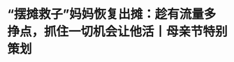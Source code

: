 <!DOCTYPE html>
<html lang="zh-CN">

<head>
    
<title>“摆摊救子”妈妈恢复出摊：趁有流量多挣点，抓住一切机会让他活丨母亲节特别策划_腾讯新闻</title>
<meta name="keywords" content="林静,淼淼,摆摊救子,母亲节,重庆,重庆璧山区,红星新闻,先天性心脏病">
<meta name="description" content="红星新闻记者丨王语琤 摄影记者丨缪睿哲 主编丨蓝婧编辑丨包程立 责编丨邓旆光2025年4月，因摆摊救子广受关注的林静，“消失”三个月后再次回到重庆璧山区大河坝公园摆摊。她的苕皮、豆干依旧3元一份，依旧架着手机边做生意边直播。不同的是，小餐车换成了更大的三轮车，在她身边玩耍的儿子淼淼嘴唇有了血色，不再走几步就...">
<meta name="author" content="腾讯网">
<meta name="copyright" content="Copyright 1998 - 2025 Tencent. All Rights Reserved">
<meta property="og:type" content="news" />

<meta property="og:title" content="“摆摊救子”妈妈恢复出摊：趁有流量多挣点，抓住一切机会让他活丨母亲节特别策划_腾讯新闻" />
<meta property="og:description" content="红星新闻记者丨王语琤 摄影记者丨缪睿哲 主编丨蓝婧编辑丨包程立 责编丨邓旆光2025年4月，因摆摊救子广受关注的林静，“消失”三个月后再次回到重庆璧山区大河坝公园摆摊。她的苕皮、豆干依旧3元一份，依旧架着手机边做生意边直播。不同的是，小餐车换成了更大的三轮车，在她身边玩耍的儿子淼淼嘴唇有了血色，不再走几步就..." />
<meta property="og:url" content="https://news.qq.com/rain/a/20250509A09GL800" />
<meta property="og:image" content="https://inews.gtimg.com/news_ls/Or48Md7eO6yr2T-wLiLKVL742N_nLVbTVBr3aTEXnGAFgAA_640330/0" />
<meta property="article:author" content="成都商报红星新闻" />
<meta property="article:published_time" content="2025-05-09 21:21:11" />
<meta property="category" content="social" />

<meta name="baidu-site-verification" content="jJeIJ5X7pP" />
    <meta charset="utf-8" />
<meta http-equiv="X-UA-Compatible" content="IE=Edge" />
<meta name="viewport" content="width=device-width, initial-scale=1, shrink-to-fit=no" />
<link rel="dns-prefetch" href="mat1.gtimg.com">
<link rel="dns-prefetch" href="i.news.qq.com">
<link rel="shortcut icon" href="https://mat1.gtimg.com/qqcdn/qqindex2021/favicon.ico">
<script nomodule="true" src="https://mat1.gtimg.com/qqcdn/qqindex2021/common-static/20240515201444/core3-37-1.min.js"></script>
<script>
  try {
    if (!window.IntersectionObserver) {
      var observerScript = document.createElement('script');
      observerScript.src = "https://mat1.gtimg.com/qqcdn/qqindex2021/common-static/20241024141058/intersection-observer-polyfill.js";
      document.head.appendChild(observerScript);
    }
  } catch (error) {}
</script>

<script>
  try {
    if (!Element.prototype.scrollTo) {
      var scrollScript = document.createElement('script');
      scrollScript.src = "https://mat1.gtimg.com/qqcdn/qqindex2021/common-static/20241025153001/scroll-behavior-polyfill.js";
      document.head.appendChild(scrollScript);
    }
  } catch (error) {}
</script>
<script>
  try {
    if ('scrollRestoration' in window.history) {
      window.history.scrollRestoration = 'manual';
    }
    window.isPcClient = Boolean(window.electron) && (
      window.navigator.userAgent.indexOf('pc-client') > 0 ||
      window.navigator.userAgent.indexOf('TencentNews') > 0
    );
  } catch {}
</script>
<script>
  try {
    if (window.isPcClient) {
      var bodyStyle = document.createElement('style');
      bodyStyle.innerText = 'body{ zoom: 0.95 }';
      document.head.appendChild(bodyStyle);
    }
  } catch {}
</script>
<script>
  window.DATA = {"url":"https://view.inews.qq.com/a/20250509A09GL800","article_id":"20250509A09GL800","article_type":"0","title":"“摆摊救子”妈妈恢复出摊：趁有流量多挣点，抓住一切机会让他活丨母亲节特别策划","desc":"红星新闻记者丨王语琤 摄影记者丨缪睿哲 主编丨蓝婧编辑丨包程立 责编丨邓旆光2025年4月，因摆摊救子广受关注的林静，“消失”三个月后再次回到重庆璧山区大河坝公园摆摊。她的苕皮、豆干依旧3元一份，依旧架着手机边做生意边直播。不同的是，小餐车换成了更大的三轮车，在她身边玩耍的儿子淼淼嘴唇有了血色，不再走几步就...","iNewsRecommendLevel":1,"abstract":"红星新闻记者丨王语琤 摄影记者丨缪睿哲 主编丨蓝婧编辑丨包程立 责编丨邓旆光2025年4月，因摆摊救子广受关注的林静，“消失”三个月后再次回到重庆璧山区大河坝公园摆摊。她的苕皮、豆干依旧3元一份，依旧架着手机边做生意边直播。不同的是，小餐车换成了更大的三轮车，在她身边玩耍的儿子淼淼嘴唇有了血色，不再走几步就...","catalog1":"social","ad_channel_sign":"news","introduction":"","media":"成都商报红星新闻","media_id":"5082585","pubtime":"2025-05-09 21:21:11","comment_id":"8410616264","political":0,"cmsId":"20250509A09GL800","cms_id":"20250509A09GL800","closeAllAd":0,"closeAllFavorite":false,"originContent":{"directory":{"ai_list":[{"desc":"“走红”的母亲","link":"AIPOS_0"},{"desc":"第三次心脏病手术","link":"AIPOS_1"},{"desc":"人生最黑暗时刻","link":"AIPOS_2"}],"enable":2,"list":null},"key_points_show":["曾因摆摊救子而广受关注的林静，2025年4月再次回到重庆璧山区大河坝公园摆摊，继续为患有先天性心脏病的儿子淼淼筹集手术费用。","淼淼在接受第三次心脏手术后，身体状况达到最佳状态，林静计划今年九月份让他回到学校。","然而，林静深知淼淼未来仍有可能需要心脏移植手术，因此决定利用流量多挣点钱，为淼淼的未来做好准备。","除此之外，林静还开始打造短视频账号，用她能做到的一切，为淼淼铺好求生之路。","林静希望淼淼能过上普通的生活，被当作一个普通的孩子，而不是一个生病的孩子。"],"text":"\u003cdiv class=\"rich_media_content\"\u003e\u003cp style=\"background-color: rgb(255, 255, 255); margin-top: 0px\"\u003e\u003cspan style=\"font-size: 14px\"\u003e\u003cspan style=\"color: rgb(127, 127, 127)\"\u003e\u003cspan style=\"background-color: rgb(255, 255, 255)\"\u003e红星新闻记者丨王语琤 摄影记者丨缪睿哲 主编丨蓝婧\u003c/span\u003e\u003c/span\u003e\u003c/span\u003e\u003c/p\u003e\u003cp style=\"background-color: rgb(255, 255, 255); margin-top: 0px\"\u003e\u003cspan style=\"font-size: 14px\"\u003e\u003cspan style=\"color: rgb(127, 127, 127)\"\u003e\u003cspan style=\"background-color: rgb(255, 255, 255)\"\u003e编辑丨包程立 责编丨邓旆光\u003c/span\u003e\u003c/span\u003e\u003c/span\u003e\u003c/p\u003e\u003cp\u003e2025年4月，因摆摊救子广受关注的林静，“消失”三个月后再次回到重庆璧山区大河坝公园摆摊。她的苕皮、豆干依旧3元一份，依旧架着手机边做生意边直播。不同的是，小餐车换成了更大的三轮车，在她身边玩耍的儿子淼淼嘴唇有了血色，不再走几步就蹲下歇一会儿。淼淼和其他孩子一起荡秋千，身体向天空发力，越荡越高。\u003c!--MID_AD_0--\u003e\u003c!--EOP_0--\u003e\u003c/p\u003e\u003c!--MID_ARTICLE_AD_0--\u003e\u003c!--PARAGRAPH_0--\u003e\u003cp\u003e林静1996年出生，来自重庆梁平农村，15岁独自进城打工。2014年，林静生下了淼淼。淼淼患有先天性心脏病，脾脏缺失，除非接受多次手术，否则淼淼可能夭折。几乎所有人都劝林静放弃。为了让淼淼活下去，林静借过网贷，在工地开过塔吊，摆摊卖小吃。\u003c/p\u003e\u003cp\u003e2025年1月15日，一条关于林静“摆摊救子”的短视频爆火。林静心想，淼淼的希望来了。此后在社会各界的帮助下，淼淼接受了第三次心脏手术，于3月10日顺利出院。\u003c/p\u003e\u003cp\u003e林静告诉记者，淼淼的身体已经达到了通过手术能实现的“最好的状态”。但这个病无法根治，作为母亲，她知道孩子一直很害怕被抛弃，他会问：“我还能活多久？”\u003c/p\u003e\u003cp\u003e为了应对将来可能出现的最坏情况，林静决定继续摆摊，同时开始打造短视频账号，用她能做到的一切，为淼淼铺好求生之路。\u003c/p\u003e\u003cp style=\"text-align: center\"\u003e\u003cstrong\u003e\u003cspan style=\"color: rgb(192, 0, 0)\"\u003e\u003cspan style=\"background-color: rgb(255, 255, 255)\"\u003e【1】\u003c/span\u003e\u003c/span\u003e\u003c/strong\u003e\u003c/p\u003e\u003cp style=\"text-align: center\"\u003e\u003cstrong\u003e\u003cspan style=\"color: rgb(0, 112, 192)\"\u003e“走红”的母亲\u003c/span\u003e\u003c/strong\u003e\u003c/p\u003e\u003cp style=\"text-align: center\"\u003e\u003cspan style=\"text-decoration: underline\"\u003e\u003cspan style=\"color: rgb(0, 112, 192)\"\u003e“网络是一把双刃剑”\u003c/span\u003e\u003c/span\u003e\u003c/p\u003e\u003cp\u003e\u003c!--AIPOS_0--\u003e4月17日早上8点50许，林静刚起床不久，已有记者登门拜访。2岁的女儿汐汐从房间里跑出来。2台相机前，\u003c!--SECURE_LINK_BEGIN_0--\u003e林静\u003c!--SECURE_LINK_END_0--\u003e在客厅沙发中央坐下，给汐汐梳头。淼淼也起床了。看到有人拍摄，主动问：“我需要入镜吗？”\u003c/p\u003e\u003cp\u003e淼淼起床后要做的第一件事是“扎手指”。林静用特制的针扎破淼淼的左手无名指采血，把带着血样的试纸放进INR检测仪。显示屏弹出数值：2.9，太高，意味着淼淼今天服用的\u003c!--SECURE_LINK_BEGIN_1--\u003e华法林钠片\u003c!--SECURE_LINK_END_1--\u003e要减量。林静第一次为淼淼采血时，由于手法生疏，淼淼痛得大哭起来。如今，两人都已习惯且熟练。\u003c/p\u003e\u003cp style=\"text-align: center\"\u003e\u003c!--IMG_0--\u003e \u003c/p\u003e\u003cp class=\"qqnews_image_desc\" style=\"color: #666; font-size: 14px; text-align: center\"\u003e▲淼淼的INR检测仪\u003c/p\u003e\u003cp\u003e客厅角落的简易货架上摆满林静带货的零食样品。墙上贴着某品牌的背景墙纸，靠窗的位置堆着十多箱样品鞋——昨天，这里被布置成专场直播间，林静播到晚上11点多。客厅另一个角落里放着淼淼的药：枸橼酸钾颗粒、托拉塞米片……林静告诉红星新闻记者，目前淼淼一个月的药费大约是2000元。\u003c/p\u003e\u003cp style=\"text-align: center\"\u003e\u003c!--IMG_1--\u003e \u003c/p\u003e\u003cp class=\"qqnews_image_desc\" style=\"color: #666; font-size: 14px; text-align: center\"\u003e▲淼淼的药\u003c/p\u003e\u003cp style=\"text-align: center\"\u003e\u003c!--IMG_2--\u003e \u003c/p\u003e\u003cp class=\"qqnews_image_desc\" style=\"color: #666; font-size: 14px; text-align: center\"\u003e▲淼淼自己冲药喝\u003c/p\u003e\u003cp\u003e2025年1月15日，带着淼淼摆摊的林静被流量“选中”了。林静在镜头里说着，她的孩子有\u003c!--SECURE_LINK_BEGIN_2--\u003e先天性心脏病\u003c!--SECURE_LINK_END_2--\u003e，孩子爸爸“不要他了”，摆摊是为了给孩子挣手术费。讲述坎坷经历时，林静脸上也带着笑容，看起来阳光坚韧。 \u003c/p\u003e\u003cp\u003e视频爆火，当月点赞量超过600万。林静记得，当时她的社交账号一天涨了几十万粉丝，不少热心网友给她捐款。电话、短信潮水般向林静涌来，媒体、热心人、品牌方、MCN机构......社会各界人士联系林静，都想和她见一面。\u003c/p\u003e\u003cp\u003e林静说，这是她第一次经历这样的局面，很懵。她察觉到，一些试图接近她的人各怀目的，并非都是善意。林静带着两个孩子“躲”回了璧山，不轻易回复陌生人的电话、短信。“那边（洪崖洞附近的摆摊点）太混乱了，我怕两个小孩子不安全。”\u003c/p\u003e\u003cp\u003e但林静的目标始终明确：抓住一切机会，让淼淼活下去。\u003c/p\u003e\u003cp style=\"text-align: center\"\u003e\u003cstrong\u003e\u003cspan style=\"color: rgb(192, 0, 0)\"\u003e\u003cspan style=\"background-color: rgb(255, 255, 255)\"\u003e【2】\u003c/span\u003e\u003c/span\u003e\u003c/strong\u003e\u003c/p\u003e\u003cp style=\"text-align: center\"\u003e\u003cstrong\u003e\u003cspan style=\"color: rgb(0, 112, 192)\"\u003e第三次心脏病手术\u003c/span\u003e\u003c/strong\u003e\u003c/p\u003e\u003cp style=\"text-align: center\"\u003e\u003cspan style=\"text-decoration: underline\"\u003e\u003cspan style=\"color: rgb(0, 112, 192)\"\u003e“淼淼的身体已达‘最佳’状态”\u003c/span\u003e\u003c/span\u003e\u003c/p\u003e\u003cp\u003e淼淼要做第三次心脏病手术，手术费还未攒够。林静决定坦然接受热心人士的捐款，筹集够了费用，她就关闭了捐款通道。\u003c/p\u003e\u003cp\u003e“关注度”带来的影响渗透进生活的方方面面。林静告诉记者，母子三人身上穿的衣服有时是品牌方和热心人士寄来的。每当来客递出玩具，淼淼和汐汐不由自主地走过去，林静都会在一旁反复叮嘱兄妹俩：“要说谢谢，没说谢谢不能收。”\u003c/p\u003e\u003cp\u003e当摄像机对准她开始运作，她谈吐得体，尽量表现开朗积极的一面，小心翼翼，害怕“说错话”。时至今日，林静仍在学习如何与流量相处：“网络是一把双刃剑，有时候可以拉起身陷泥潭中的人，有时也可以毁掉一个人。”\u003c/p\u003e\u003cp\u003e\u003c!--AIPOS_1--\u003e在社会各界的帮助下，2月17日，淼淼入住\u003c!--SECURE_LINK_BEGIN_3--\u003e中国医学科学院阜外医院\u003c!--SECURE_LINK_END_3--\u003e，准备接受第三次心脏手术。诊断证明书显示，淼淼患有先天性心脏病、大动脉异位、单心房、无顶冠状静脉窦综合征、无脾综合征......2月25日，淼淼接受了“全腔静脉肺动脉连接术外通道-心房开窗术”，手术顺利。\u003c!--MID_AD_1--\u003e\u003c!--EOP_1--\u003e\u003c/p\u003e\u003c!--MID_ARTICLE_AD_1--\u003e\u003c!--PARAGRAPH_1--\u003e\u003cp\u003e淼淼术后在重症监护室住了7天，林静和他打视频电话。第一天，林静看到淼淼很虚弱，嘴唇没有血色，没精神，眼睛睁不开。“第四天、第五天，我一看，哇，嘴唇红了，说话也有力气了，我就觉得，‘对’了。”\u003c/p\u003e\u003cp\u003e林静告诉记者，第三次手术后，淼淼的身体已达“最佳”状态。最直观的变化是，淼淼嘴唇、指甲不再发紫，脸上有了血色，不再走几步就蹲下歇一会儿。林静家在六楼，100级台阶，淼淼有次一口气爬上去，把林静吓了一跳。林静预计，今年九月份，已经休学一年的淼淼就可以回到学校了。\u003c/p\u003e\u003cp\u003e但这并不意味着淼淼已经完全脱离了危险。林静告诉记者，最坏的情况是，淼淼将来不排除要做心脏移植手术。“哪怕真的到了需要移植的那一天，只要医生没放弃，我想让他去拼一把。”林静害怕，即使有适配的心源，她却拿不出足够的钱做手术，错失了宝贵的机会。她决定，“现在有流量的时候，多挣一点钱。”\u003c/p\u003e\u003cp style=\"text-align: center\"\u003e\u003c!--IMG_3--\u003e \u003c/p\u003e\u003cp class=\"qqnews_image_desc\" style=\"color: #666; font-size: 14px; text-align: center\"\u003e▲林静和淼淼在前往摆摊的路上 红星新闻记者 缪睿哲 摄\u003c/p\u003e\u003cp style=\"text-align: center\"\u003e \u003cstrong\u003e\u003cspan style=\"color: rgb(192, 0, 0)\"\u003e\u003cspan style=\"background-color: rgb(255, 255, 255)\"\u003e【3】\u003c/span\u003e\u003c/span\u003e\u003c/strong\u003e\u003c/p\u003e\u003cp style=\"text-align: center\"\u003e\u003cstrong\u003e\u003cspan style=\"color: rgb(0, 112, 192)\"\u003e 人生最黑暗时刻\u003c/span\u003e\u003c/strong\u003e\u003c/p\u003e\u003cp style=\"text-align: center\"\u003e\u003cspan style=\"text-decoration: underline\"\u003e\u003cspan style=\"color: rgb(0, 112, 192)\"\u003e“我不能有事，没有我，就没有人爱淼淼了”\u003c/span\u003e\u003c/span\u003e\u003c/p\u003e\u003cp\u003e林静1996年出生，来自重庆梁平农村。15岁时，她独自跑到渝中区打工，在火锅店当服务员、收银员。她与一名男子相恋，对方比她大10岁，同样在火锅店工作。\u003c/p\u003e\u003cp\u003e2014年8月23日，林静和这个男子生下了淼淼。坐月子时，林静发现淼淼嘴唇、指甲发紫。不久后，淼淼被查出患有先天性心脏病，脾脏缺失。医生说，淼淼需要接受多次手术，否则可能活不到2岁。做一次手术大约需要10万元，而林静在火锅店一个月的工资是1400元。\u003c/p\u003e\u003cp\u003e有人劝林静把孩子送到福利院，林静拒绝了，她要救活这个孩子。她发现自己越来越爱他：“他出生后，一天一天地和你接触，你会觉得，原来你是真的离不开他。”\u003c/p\u003e\u003cp\u003e\u003c!--AIPOS_2--\u003e淼淼5岁时，他的父亲扬言要轻生，带着淼淼去了朝天门大桥。后来，淼淼在桥上被找到，他的父亲不见踪影。淼淼说，他看到爸爸翻过了护栏，接下来发生了什么，他没看到。林静告诉记者，那是她人生最黑暗的时刻。她始终想不明白，“为什么要当着孩子的面去做这件事情？”林静情绪崩溃，但她强撑着：“我不能有事。没有我，这个世界上就没有人爱淼淼了。”\u003c!--MID_AD_2--\u003e\u003c!--EOP_2--\u003e\u003c/p\u003e\u003c!--MID_ARTICLE_AD_2--\u003e\u003c!--PARAGRAPH_2--\u003e\u003cp\u003e2019年8月，林静发了一条庆祝5岁生日的抖音视频。她写道：“从此再没有爸爸的陪伴，希望你快乐下去！”\u003c/p\u003e\u003cp\u003e林静开始尝试从没做过的事。试过摆摊卖衣服，收入不够。为付医疗费，林静情急之下借了网贷，欠下几万元债。听说在工地开塔吊薪水不错，恐高的林静爬上塔吊。底薪7000元，林静主动加班，一个月能挣到1万元左右。有一次，她在塔吊上待了三天三夜。\u003c/p\u003e\u003cp\u003e那段时间，林静和另一个男人走到了一起，对方帮林静还清了网贷。他也是个普通人，打工为生，但林静觉得，这个人内心是善良的。\u003c/p\u003e\u003cp\u003e2023年，林静生下女儿汐汐。刚出月子，林静就带着两个孩子出门摆摊卖小吃。起初卖卤串，后来推着小餐车卖烧烤。林静大多数时候会在大河坝公园摆摊。公园里有一个儿童乐园，天气好时很热闹，淼淼可以在那和其他孩子一起玩。\u003c/p\u003e\u003cp style=\"text-align: center\"\u003e\u003c!--IMG_4--\u003e \u003c/p\u003e\u003cp class=\"qqnews_image_desc\" style=\"color: #666; font-size: 14px; text-align: center\"\u003e▲林静和淼淼在大河坝公园的摊位前  红星新闻记者 缪睿哲 摄\u003c/p\u003e\u003cp\u003e去年，林静因为孩子的事和婆家发生矛盾，她带着孩子们搬到外面租房子住。林静发现，这里摆摊的生意没有想象中那么好，虽然人流量大，但游客们来去匆匆，未必会停下来买小吃。生意最差的一天，她只在快收摊的时候卖出一张5元的苕皮。生意最好的一天，也只卖了200多元。\u003c/p\u003e\u003cp style=\"text-align: center\"\u003e \u003cstrong\u003e\u003cspan style=\"color: rgb(192, 0, 0)\"\u003e\u003cspan style=\"background-color: rgb(255, 255, 255)\"\u003e【4】\u003c/span\u003e\u003c/span\u003e\u003c/strong\u003e\u003c/p\u003e\u003cp style=\"text-align: center\"\u003e\u003cstrong\u003e\u003cspan style=\"color: rgb(0, 112, 192)\"\u003e\u003cspan style=\"background-color: rgb(255, 255, 255)\"\u003e妈妈的心愿\u003c/span\u003e\u003c/span\u003e\u003c/strong\u003e\u003c/p\u003e\u003cp style=\"text-align: center\"\u003e\u003cspan style=\"text-decoration: underline\"\u003e\u003cspan style=\"color: rgb(0, 112, 192)\"\u003e“希望他被当作一个普通的孩子” \u003c/span\u003e\u003c/span\u003e\u003c/p\u003e\u003cp\u003e今年8月份，淼淼就要满11岁了，但他瘦小单薄，身高仅有约1.2米。林静接受采访时，淼淼在一旁边玩边听。有时他在房间里，听见外面说话的声音变大，他会探出头来查看妈妈的情况。他注意到林静眼睛发红，问林静是不是哭过。他独自跑到外面玩，回来时买了泡泡糖，屋子里的客人一人发一颗。林静摆摊时，淼淼也是她的摄影师。林静把她带着孩子们摆摊的日常剪成短视频，发布在社交平台上。\u003c!--MID_AD_3--\u003e\u003c!--EOP_3--\u003e\u003c/p\u003e\u003c!--MID_ARTICLE_AD_3--\u003e\u003c!--PARAGRAPH_3--\u003e\u003cp\u003e淼淼对军事感兴趣，知道好几位历史名将。他收到过很多玩具，但他玩得最多的是他自己买的象棋。只要一有机会，淼淼就会拉着来访的“哥哥姐姐”，或是公园里的孩子下一局。规则和技巧是他自己看着说明书学会的。有时，对方不会下象棋，淼淼边玩边教，对方落子失误他也指出来，建议重新走棋。一局结束，看到自己“吃”的棋子比对手多，淼淼开心地笑。发现对手“吃”了更多的棋子，他露出赞许的神色，竖起大拇指。\u003c!--MID_AD_4--\u003e\u003c!--EOP_4--\u003e\u003c/p\u003e\u003c!--MID_ARTICLE_AD_4--\u003e\u003c!--PARAGRAPH_4--\u003e\u003cp\u003e过去10年来，同龄人都在上学时，淼淼只能休学，不断往医院跑。冬天是最难熬的，他手脚冰凉，呼吸困难，“感觉要窒息了一样，”林静回忆。\u003c/p\u003e\u003cp\u003e淼淼已经历过三次大手术。第一次手术后，淼淼出现了严重的并发症，脑梗、偏瘫、胸腔积液、呼吸困难，他被送进抢救室，康复治疗持续了将近1年。\u003c/p\u003e\u003cp\u003e第二次手术的目的是为第三次手术做准备，术后淼淼会觉得比术前更难受。淼淼在重症监护室里，7天没见到妈妈。从重症监护室出来，淼淼看见林静就哭，他告诉妈妈，他一直在想她。\u003c/p\u003e\u003cp\u003e第三次，淼淼已经对手术有了“阴影”。淼淼说，在去手术室的路上，他心里十分抗拒，想逃。进了手术室，他的心情完全崩溃。他发现自己动弹不得，“我妥协了，彻底绝望了。”林静说，这次淼淼从ICU里出来，见到她时又哭了。\u003c/p\u003e\u003cp\u003e林静说，作为母亲，她知道淼淼一直很害怕被抛弃。他会问老师“我还能活多久”。大年三十那天，林静问他愿望，淼淼说他希望自己能像其他孩子一样，希望病能完全治好。\u003c/p\u003e\u003cp\u003e林静曾在淼淼的学校门口摆摊，卖得很便宜。她告诉记者，当时她的想法是和淼淼的同学们“混个脸熟、搞好关系”。她希望淼淼能过上普通的生活，希望他被当作一个普通的孩子，而不是一个生病的孩子。\u003c/p\u003e\u003cp style=\"text-align: center\"\u003e\u003c!--IMG_5--\u003e \u003c/p\u003e\u003cp class=\"qqnews_image_desc\" style=\"color: #666; font-size: 14px; text-align: center\"\u003e▲淼淼向无人机招手 \u003c/p\u003e\u003cp\u003e4月17日，林静回到大河坝公园出摊，淼淼就在附近玩耍。他和其他孩子一起荡秋千，身体向天空发力，荡得越来越高。有人飞起了无人机，淼淼仰着头，冲天空招手，笑着。\u003c/p\u003e\u003cp style=\"text-align: left\"\u003e\u003cspan style=\"font-size: 14px\"\u003e\u003cspan style=\"color: rgb(127, 127, 127)\"\u003e\u003cspan style=\"background-color: rgb(255, 255, 255)\"\u003e-END-\u003c/span\u003e\u003c/span\u003e\u003c/span\u003e\u003cbr/\u003e\u003c/p\u003e\u003cdiv powered-by=\"qqnews_ex-editor\"\u003e\u003c/div\u003e\u003cstyle\u003e.rich_media_content{--news-tabel-th-night-color: #444444;--news-font-day-color: #333;--news-font-night-color: #d9d9d9;--news-bottom-distance: 22px}.rich_media_content p:not([data-exeditor-arbitrary-box=image-box]){letter-spacing:.5px;line-height:30px;margin-bottom:var(--news-bottom-distance);word-wrap:break-word}.rich_media_content{color:var(--news-font-day-color);font-size:18px}@media(prefers-color-scheme:dark){body:not([data-weui-theme=light]):not([dark-mode-disable=true]) .rich_media_content p:not([data-exeditor-arbitrary-box=image-box]){letter-spacing:.5px;line-height:30px;margin-bottom:var(--news-bottom-distance);word-wrap:break-word}body:not([data-weui-theme=light]):not([dark-mode-disable=true]) .rich_media_content{color:var(--news-font-night-color)}}.data_color_scheme_dark .rich_media_content p:not([data-exeditor-arbitrary-box=image-box]){letter-spacing:.5px;line-height:30px;margin-bottom:var(--news-bottom-distance);word-wrap:break-word}.data_color_scheme_dark .rich_media_content{color:var(--news-font-night-color)}.data_color_scheme_dark .rich_media_content{font-size:18px}.rich_media_content p[data-exeditor-arbitrary-box=image-box]{margin-bottom:11px}.rich_media_content\u003ediv:not(.qnt-video),.rich_media_content\u003esection{margin-bottom:var(--news-bottom-distance)}.rich_media_content hr{margin-bottom:var(--news-bottom-distance)}.rich_media_content .link_list{margin:0;margin-top:20px;min-height:0!important}.rich_media_content blockquote{background:#f9f9f9;border-left:6px solid #ccc;margin:1.5em 10px;padding:.5em 10px}.rich_media_content blockquote p{margin-bottom:0!important}.data_color_scheme_dark .rich_media_content blockquote{background:#323232}@media(prefers-color-scheme:dark){body:not([data-weui-theme=light]):not([dark-mode-disable=true]) .rich_media_content blockquote{background:#323232}}.rich_media_content ol[data-ex-list]{--ol-start: 1;--ol-list-style-type: decimal;list-style-type:none;counter-reset:olCounter calc(var(--ol-start,1) - 1);position:relative}.rich_media_content ol[data-ex-list]\u003eli\u003e:first-child::before{content:counter(olCounter,var(--ol-list-style-type)) '. ';counter-increment:olCounter;font-variant-numeric:tabular-nums;display:inline-block}.rich_media_content ul[data-ex-list]{--ul-list-style-type: circle;list-style-type:none;position:relative}.rich_media_content ul[data-ex-list].nonUnicode-list-style-type\u003eli\u003e:first-child::before{content:var(--ul-list-style-type) ' ';font-variant-numeric:tabular-nums;display:inline-block;transform:scale(0.5)}.rich_media_content ul[data-ex-list].unicode-list-style-type\u003eli\u003e:first-child::before{content:var(--ul-list-style-type) ' ';font-variant-numeric:tabular-nums;display:inline-block;transform:scale(0.8)}.rich_media_content ol:not([data-ex-list]){padding-left:revert}.rich_media_content ul:not([data-ex-list]){padding-left:revert}.rich_media_content table{display:table;border-collapse:collapse;margin-bottom:var(--news-bottom-distance)}.rich_media_content table th,.rich_media_content table td{word-wrap:break-word;border:1px solid #ddd;white-space:nowrap;padding:2px 5px}.rich_media_content table th{font-weight:700;background-color:#f0f0f0;text-align:left}.rich_media_content table p{margin-bottom:0!important}.data_color_scheme_dark .rich_media_content table th{background:var(--news-tabel-th-night-color)}@media(prefers-color-scheme:dark){body:not([data-weui-theme=light]):not([dark-mode-disable=true]) .rich_media_content table th{background:var(--news-tabel-th-night-color)}}.rich_media_content .qqnews_image_desc,.rich_media_content p[type=om-image-desc]{line-height:20px!important;text-align:center!important;font-size:14px!important;color:#666!important}.rich_media_content div[data-exeditor-arbitrary-box=wrap]:not([data-exeditor-arbitrary-box-special-style]){max-width:100%}.rich_media_content .qqnews-content{--wmfont: 0;--wmcolor: transparent;font-size:var(--wmfont);color:var(--wmcolor);line-height:var(--wmfont)!important;margin-bottom:var(--wmfont)!important}.rich_media_content .qqnews_sign_emphasis{background:#f7f7f7}.rich_media_content .qqnews_sign_emphasis ol{word-wrap:break-word;border:none;color:#5c5c5c;line-height:28px;list-style:none;margin:14px 0 6px;padding:16px 15px 4px}.rich_media_content .qqnews_sign_emphasis p{margin-bottom:12px!important}.rich_media_content .qqnews_sign_emphasis ol\u003eli\u003ep{padding-left:30px}.rich_media_content .qqnews_sign_emphasis ol\u003eli{list-style:none}.rich_media_content .qqnews_sign_emphasis ol\u003eli\u003ep:first-child::before{margin-left:-30px;content:counter(olCounter,decimal) ''!important;counter-increment:olCounter!important;font-variant-numeric:tabular-nums!important;background:#37f;border-radius:2px;color:#fff;font-size:15px;font-style:normal;text-align:center;line-height:18px;width:18px;height:18px;margin-right:12px;position:relative;top:-1px}.data_color_scheme_dark .rich_media_content .qqnews_sign_emphasis{background:#262626}.data_color_scheme_dark .rich_media_content .qqnews_sign_emphasis ol\u003eli\u003ep{color:#a9a9a9}@media(prefers-color-scheme:dark){body:not([data-weui-theme=light]):not([dark-mode-disable=true]) .rich_media_content .qqnews_sign_emphasis{background:#262626}body:not([data-weui-theme=light]):not([dark-mode-disable=true]) .rich_media_content .qqnews_sign_emphasis ol\u003eli\u003ep{color:#a9a9a9}}.rich_media_content h1,.rich_media_content h2,.rich_media_content h3,.rich_media_content h4,.rich_media_content h5,.rich_media_content h6{margin-bottom:var(--news-bottom-distance);font-weight:700}.rich_media_content h1{font-size:20px}.rich_media_content h2,.rich_media_content h3{font-size:19px}.rich_media_content h4,.rich_media_content h5,.rich_media_content h6{font-size:18px}.rich_media_content li:empty{display:none}.rich_media_content ul,.rich_media_content ol{margin-bottom:var(--news-bottom-distance)}.rich_media_content div\u003ep:only-child{margin-bottom:0!important}.rich_media_content .cms-cke-widget-title-wrap p{margin-bottom:0!important}\u003c/style\u003e\u003c/div\u003e","version":"v2"},"originAttribute":{"IMG_0":{"bigOrigUrl":"https://inews.gtimg.com/om_bt/OW6sPTgBoyMnrPVnW1iZz5jVw9pfW4bc_Jow9LUBAvCd0AA/0","compressUrl":"https://inews.gtimg.com/om_bt/OW6sPTgBoyMnrPVnW1iZz5jVw9pfW4bc_Jow9LUBAvCd0AA/641","desc":"","fullPic":"1","height":855,"imgurl0":"https://inews.gtimg.com/om_bt/OW6sPTgBoyMnrPVnW1iZz5jVw9pfW4bc_Jow9LUBAvCd0AA/0","imgurl1000":"https://inews.gtimg.com/om_bt/OW6sPTgBoyMnrPVnW1iZz5jVw9pfW4bc_Jow9LUBAvCd0AA/1000","islong":0,"origUrl":"https://inews.gtimg.com/om_bt/OW6sPTgBoyMnrPVnW1iZz5jVw9pfW4bc_Jow9LUBAvCd0AA/641","size":128,"style":"display: inline-block; max-width: 100%; width: 960px","thumb":"https://inews.gtimg.com/om_bt/OW6sPTgBoyMnrPVnW1iZz5jVw9pfW4bc_Jow9LUBAvCd0AA_181x181s/0","url":"https://inews.gtimg.com/om_bt/OW6sPTgBoyMnrPVnW1iZz5jVw9pfW4bc_Jow9LUBAvCd0AA/641","width":641},"IMG_1":{"bigOrigUrl":"https://inews.gtimg.com/om_bt/OPBNk2MOIdXXhpJmg9H8vQG6S7en_TdOIHeiersf-BjL0AA/0","compressUrl":"https://inews.gtimg.com/om_bt/OPBNk2MOIdXXhpJmg9H8vQG6S7en_TdOIHeiersf-BjL0AA/641","desc":"","fullPic":"1","height":481,"imgurl0":"https://inews.gtimg.com/om_bt/OPBNk2MOIdXXhpJmg9H8vQG6S7en_TdOIHeiersf-BjL0AA/0","imgurl1000":"https://inews.gtimg.com/om_bt/OPBNk2MOIdXXhpJmg9H8vQG6S7en_TdOIHeiersf-BjL0AA/1000","islong":0,"origUrl":"https://inews.gtimg.com/om_bt/OPBNk2MOIdXXhpJmg9H8vQG6S7en_TdOIHeiersf-BjL0AA/641","size":178,"style":"display: inline-block; max-width: 100%; width: 960px","thumb":"https://inews.gtimg.com/om_bt/OPBNk2MOIdXXhpJmg9H8vQG6S7en_TdOIHeiersf-BjL0AA_181x181s/0","url":"https://inews.gtimg.com/om_bt/OPBNk2MOIdXXhpJmg9H8vQG6S7en_TdOIHeiersf-BjL0AA/641","width":641},"IMG_2":{"bigOrigUrl":"https://inews.gtimg.com/om_bt/ObGdbhtVuo09VZKgyFjt64W9M1VMMvGljc5V_KMX1QbnAAA/0","compressUrl":"https://inews.gtimg.com/om_bt/ObGdbhtVuo09VZKgyFjt64W9M1VMMvGljc5V_KMX1QbnAAA/641","desc":"","fullPic":"1","height":481,"imgurl0":"https://inews.gtimg.com/om_bt/ObGdbhtVuo09VZKgyFjt64W9M1VMMvGljc5V_KMX1QbnAAA/0","imgurl1000":"https://inews.gtimg.com/om_bt/ObGdbhtVuo09VZKgyFjt64W9M1VMMvGljc5V_KMX1QbnAAA/1000","islong":0,"origUrl":"https://inews.gtimg.com/om_bt/ObGdbhtVuo09VZKgyFjt64W9M1VMMvGljc5V_KMX1QbnAAA/641","size":146,"style":"display: inline-block; max-width: 100%; width: 960px","thumb":"https://inews.gtimg.com/om_bt/ObGdbhtVuo09VZKgyFjt64W9M1VMMvGljc5V_KMX1QbnAAA_181x181s/0","url":"https://inews.gtimg.com/om_bt/ObGdbhtVuo09VZKgyFjt64W9M1VMMvGljc5V_KMX1QbnAAA/641","width":641},"IMG_3":{"bigOrigUrl":"https://inews.gtimg.com/om_bt/O7i6SvfEnGufkFYIWz9B3RRBQpE_syu7Zp1wu16JNG_dkAA/0","compressUrl":"https://inews.gtimg.com/om_bt/O7i6SvfEnGufkFYIWz9B3RRBQpE_syu7Zp1wu16JNG_dkAA/641","desc":"","fullPic":"1","height":481,"imgurl0":"https://inews.gtimg.com/om_bt/O7i6SvfEnGufkFYIWz9B3RRBQpE_syu7Zp1wu16JNG_dkAA/0","imgurl1000":"https://inews.gtimg.com/om_bt/O7i6SvfEnGufkFYIWz9B3RRBQpE_syu7Zp1wu16JNG_dkAA/1000","islong":0,"origUrl":"https://inews.gtimg.com/om_bt/O7i6SvfEnGufkFYIWz9B3RRBQpE_syu7Zp1wu16JNG_dkAA/641","size":171,"style":"display: inline-block; max-width: 100%; width: 960px","thumb":"https://inews.gtimg.com/om_bt/O7i6SvfEnGufkFYIWz9B3RRBQpE_syu7Zp1wu16JNG_dkAA_181x181s/0","url":"https://inews.gtimg.com/om_bt/O7i6SvfEnGufkFYIWz9B3RRBQpE_syu7Zp1wu16JNG_dkAA/641","width":641},"IMG_4":{"bigOrigUrl":"https://inews.gtimg.com/om_bt/OzDcQABI9YfdPWv7d2zN1wBpNbi5hn-ic2po3ZRmlMIRgAA/0","compressUrl":"https://inews.gtimg.com/om_bt/OzDcQABI9YfdPWv7d2zN1wBpNbi5hn-ic2po3ZRmlMIRgAA/641","desc":"","fullPic":"1","height":428,"imgurl0":"https://inews.gtimg.com/om_bt/OzDcQABI9YfdPWv7d2zN1wBpNbi5hn-ic2po3ZRmlMIRgAA/0","imgurl1000":"https://inews.gtimg.com/om_bt/OzDcQABI9YfdPWv7d2zN1wBpNbi5hn-ic2po3ZRmlMIRgAA/1000","islong":0,"origUrl":"https://inews.gtimg.com/om_bt/OzDcQABI9YfdPWv7d2zN1wBpNbi5hn-ic2po3ZRmlMIRgAA/641","size":391,"style":"display: inline-block; max-width: 100%; width: 960px","thumb":"https://inews.gtimg.com/om_bt/OzDcQABI9YfdPWv7d2zN1wBpNbi5hn-ic2po3ZRmlMIRgAA_181x181s/0","url":"https://inews.gtimg.com/om_bt/OzDcQABI9YfdPWv7d2zN1wBpNbi5hn-ic2po3ZRmlMIRgAA/641","width":641},"IMG_5":{"bigOrigUrl":"https://inews.gtimg.com/om_bt/OHdHJ0OeIb9_2FQgMn7ifaI8VvWxzLbVS3wG9Nu0gGBgAAA/0","compressUrl":"https://inews.gtimg.com/om_bt/OHdHJ0OeIb9_2FQgMn7ifaI8VvWxzLbVS3wG9Nu0gGBgAAA/641","desc":"","fullPic":"1","height":481,"imgurl0":"https://inews.gtimg.com/om_bt/OHdHJ0OeIb9_2FQgMn7ifaI8VvWxzLbVS3wG9Nu0gGBgAAA/0","imgurl1000":"https://inews.gtimg.com/om_bt/OHdHJ0OeIb9_2FQgMn7ifaI8VvWxzLbVS3wG9Nu0gGBgAAA/1000","islong":0,"origUrl":"https://inews.gtimg.com/om_bt/OHdHJ0OeIb9_2FQgMn7ifaI8VvWxzLbVS3wG9Nu0gGBgAAA/641","size":326,"style":"display: inline-block; max-width: 100%; width: 960px","thumb":"https://inews.gtimg.com/om_bt/OHdHJ0OeIb9_2FQgMn7ifaI8VvWxzLbVS3wG9Nu0gGBgAAA_181x181s/0","url":"https://inews.gtimg.com/om_bt/OHdHJ0OeIb9_2FQgMn7ifaI8VvWxzLbVS3wG9Nu0gGBgAAA/641","width":641}},"selfDeclare":{},"userAddress":"四川","card":{"chlid":"5082585","chlname":"成都商报红星新闻","desc":"成都传媒集团旗下的新媒体平台。在这里，你能体会深度、看到态度、感受温度。","icon":"http://inews.gtimg.com/newsapp_ls/0/15492913695_200200/0","msgEntry":1,"uin":"ec4e2b1e5379676f6cbe2aad47ff8c73d5","update_frequency":"0","vip_desc":"成都商报红星新闻官方账号","vip_icon_night":"http://inews.gtimg.com/newsapp_ls/0/14876049528/0","vip_place":"left","vip_type":"30013","vip_icon":"http://inews.gtimg.com/newsapp_ls/0/14876049251/0","vip_type_new":"30013","suid":"8QMW235U5YQeuzo=","liveInfo":{"roomID":"1381546010","roomStatus":"2"},"cpLevel":1},"interationCount":{"like":0,"collect":0,"share":0},"payment_info":{},"article_is_pay":false,"payment_column_info_v1":{"is_column_pay":false,"read_count_all":0},"tag_info_item":null,"contentWordsNum":3478,"extraProperty":{"FeedbackDetailDisableInsert":1,"zanSkinType":""},"relateWelfare":{},"aiSwitch":true,"isOversize":false,"videoArr":[]};
</script>
<script>
  window.channelInfo = {"channelConfig":{"channelNav":[{"_auto_id":"1","active_alien_img":"","alien_img":"","channel_id":"news_news_home","is_local":"0","link":"https://www.qq.com","name_cn":"首页","name_en":"home"},{"_auto_id":"2","active_alien_img":"","alien_img":"","channel_id":"news_news_top","is_local":"0","link":"","name_cn":"要闻","name_en":"news"},{"_auto_id":"4","active_alien_img":"","alien_img":"","channel_id":"news_news_bj","is_local":"1","link":"","name_cn":"北京","name_en":"bj"},{"_auto_id":"5","active_alien_img":"","alien_img":"","channel_id":"news_news_finance","is_local":"0","link":"","name_cn":"财经","name_en":"finance"},{"_auto_id":"6","active_alien_img":"","alien_img":"","channel_id":"news_news_tech","is_local":"0","link":"","name_cn":"科技","name_en":"tech"},{"_auto_id":"7","active_alien_img":"","alien_img":"","channel_id":"tv","is_local":"0","link":"https://v.qq.com/channel/tv/?ptag=qqnews","name_cn":"电视剧","name_en":"tv"},{"_auto_id":"8","active_alien_img":"","alien_img":"","channel_id":"news_news_qa","is_local":"0","link":"","name_cn":"热问","name_en":"qa"},{"_auto_id":"9","active_alien_img":"","alien_img":"","channel_id":"news_news_ent","is_local":"0","link":"","name_cn":"娱乐","name_en":"ent"},{"_auto_id":"10","active_alien_img":"","alien_img":"","channel_id":"variety","is_local":"0","link":"https://v.qq.com/channel/variety/?ptag=qqnews","name_cn":"综艺","name_en":"variety"},{"_auto_id":"11","active_alien_img":"","alien_img":"","channel_id":"news_news_sports","is_local":"0","link":"","name_cn":"体育","name_en":"sports"},{"_auto_id":"13","active_alien_img":"","alien_img":"","channel_id":"news_news_nba","is_local":"0","link":"","name_cn":"NBA","name_en":"nba"},{"_auto_id":"14","active_alien_img":"","alien_img":"","channel_id":"news_news_world","is_local":"0","link":"","name_cn":"国际","name_en":"world"},{"_auto_id":"15","active_alien_img":"","alien_img":"","channel_id":"news_news_mil","is_local":"0","link":"","name_cn":"军事","name_en":"milite"},{"_auto_id":"16","active_alien_img":"","alien_img":"","channel_id":"news_news_auto","is_local":"0","link":"","name_cn":"汽车","name_en":"auto"},{"_auto_id":"17","active_alien_img":"","alien_img":"","channel_id":"news_news_house","is_local":"0","link":"","name_cn":"房产","name_en":"house"},{"_auto_id":"18","active_alien_img":"","alien_img":"","channel_id":"news_news_edu","is_local":"0","link":"","name_cn":"教育","name_en":"edu"},{"_auto_id":"19","active_alien_img":"","alien_img":"","channel_id":"news_news_antip","is_local":"0","link":"","name_cn":"健康","name_en":"health"},{"_auto_id":"20","active_alien_img":"","alien_img":"","channel_id":"news_news_video","is_local":"0","link":"","name_cn":"视频","name_en":"video"},{"_auto_id":"21","active_alien_img":"","alien_img":"","channel_id":"news_news_game","is_local":"0","link":"","name_cn":"游戏","name_en":"games"},{"_auto_id":"22","active_alien_img":"","alien_img":"","channel_id":"news_news_nchupin","is_local":"0","link":"","name_cn":"眼界","name_en":"chupin"},{"_auto_id":"24","active_alien_img":"","alien_img":"","channel_id":"news_news_football","is_local":"0","link":"","name_cn":"足球","name_en":"football"},{"_auto_id":"25","active_alien_img":"","alien_img":"","channel_id":"news_news_kepu","is_local":"0","link":"","name_cn":"科学","name_en":"kepu"},{"_auto_id":"26","active_alien_img":"","alien_img":"","channel_id":"news_news_digi","is_local":"0","link":"","name_cn":"数码","name_en":"digi"},{"_auto_id":"28","active_alien_img":"","alien_img":"","channel_id":"ymzx","is_local":"0","link":"https://gamer.qq.com/v2/cloudgame/game/96897?ichannel=txxwpc0Ftxxwpc1","name_cn":"元梦之星","name_en":"news_news_ymzx"},{"_auto_id":"31","active_alien_img":"","alien_img":"","channel_id":"movie","is_local":"0","link":"https://v.qq.com/channel/movie/?ptag=qqnews","name_cn":"电影","name_en":"movie"},{"_auto_id":"32","active_alien_img":"","alien_img":"","channel_id":"news_news_esport","is_local":"0","link":"","name_cn":"电竞","name_en":"esport"},{"_auto_id":"34","active_alien_img":"","alien_img":"","channel_id":"news_news_history","is_local":"0","link":"","name_cn":"历史","name_en":"history"},{"_auto_id":"35","active_alien_img":"","alien_img":"","channel_id":"news_news_baby","is_local":"0","link":"","name_cn":"育儿","name_en":"baby"},{"_auto_id":"36","active_alien_img":"","alien_img":"","channel_id":"hbjy","is_local":"0","link":"https://gp.qq.com/act/a20250421mnqlx/news.shtml","name_cn":"和平精英","name_en":"news_news_hbjy"},{"_auto_id":"37","active_alien_img":"","alien_img":"","channel_id":"cloud_gamer","is_local":"0","link":"https://gamer.qq.com/?ichannel=txxwpc0Ftxxwpc1","name_cn":"云游戏","name_en":"cloud_gamer"},{"_auto_id":"38","active_alien_img":"","alien_img":"","channel_id":"news_news_lic","is_local":"0","link":"","name_cn":"理财","name_en":"finance_licai"},{"_auto_id":"39","active_alien_img":"","alien_img":"","channel_id":"news_news_istock","is_local":"0","link":"","name_cn":"股票","name_en":"finance_stock"},{"_auto_id":"40","active_alien_img":"","alien_img":"","channel_id":"ren_min_shi_pin","is_local":"0","link":"https://news.qq.com/omn/author/8QMd3Hld74cbujbY?tab=om_video","name_cn":"人民视频","name_en":"ren_min_shi_pin"},{"_auto_id":"41","active_alien_img":"","alien_img":"","channel_id":"news_news_weather","is_local":"0","link":"https://tianqi.qq.com/index.htm","name_cn":"天气","name_en":"weather"}]}};
</script>
<script>
  window.articleConfig = {"rightConfig":[{"_auto_id":"1","category_key":"default","modules":"{\"moduleList\":[{\"title\":\"作者其他文章\",\"id\":\"user_article\"},{\"title\":\"精选视频\",\"id\":\"video_album\",\"videoType\":\"tag\",\"videoId\":\"aUepxrtchGM=\",\"isSticky\":0},{\"title\":\"下载条\",\"id\":\"download_banner\",\"isSticky\":1},{\"title\":\"热点榜\",\"id\":\"hot_rank_list\",\"isSticky\":1},{\"title\":\"广告推广\",\"id\":\"ssp_ad_module\",\"category\":\"ad_ssp\",\"loid\":\"109\",\"isSticky\":1},{\"title\":\"广告推广位\",\"id\":\"c2s_ad_module\",\"category\":\"right_c2s\",\"path\":\"QQcom_all_Rectangle-1|QQcom_all_Rectangle-2|QQcom_all_Rectangle-3\",\"isSticky\":1}]}"},{"_auto_id":"2","category_key":"ent","modules":"{\"moduleList\":[{\"title\":\"作者其他文章\",\"id\":\"user_article\"},{\"title\":\"精选视频\",\"id\":\"video_album\",\"videoType\":\"tag\",\"videoId\":\"aUepxrtchGM=\"},{\"title\":\"下载条\",\"id\":\"download_banner\",\"isSticky\":1},{\"title\":\"热点榜\",\"id\":\"hot_rank_list\",\"isSticky\":1},{\"title\":\"广告推广\",\"id\":\"ssp_ad_module\",\"category\":\"ad_ssp\",\"loid\":\"109\",\"isSticky\":1},{\"title\":\"广告推广\",\"id\":\"ssp_ad_module\",\"category\":\"ad_ssp\",\"loid\":\"117\",\"isSticky\":1}]}"},{"_auto_id":"3","category_key":"game","modules":"{\"moduleList\":[{\"title\":\"作者其他文章\",\"id\":\"user_article\"},{\"title\":\"精选视频\",\"id\":\"video_album\",\"videoType\":\"tag\",\"videoId\":\"aUepxrtchGM=\"},{\"title\":\"热门游戏\",\"id\":\"recommend_game\",\"isSticky\":0},{\"title\":\"下载条\",\"id\":\"download_banner\",\"isSticky\":1},{\"title\":\"热点榜\",\"id\":\"hot_rank_list\",\"isSticky\":1},{\"title\":\"广告推广\",\"id\":\"ssp_ad_module\",\"category\":\"ad_ssp\",\"loid\":\"109\",\"isSticky\":1},{\"title\":\"广告推广位\",\"id\":\"c2s_ad_module\",\"category\":\"right_c2s\",\"path\":\"QQcom_all_Rectangle-1|QQcom_all_Rectangle-2|QQcom_all_Rectangle-3\",\"isSticky\":1}]}"},{"_auto_id":"4","category_key":"tech","modules":"{\"moduleList\":[{\"title\":\"作者其他文章\",\"id\":\"user_article\"},{\"title\":\"精选视频\",\"id\":\"video_album\",\"videoType\":\"tag\",\"videoId\":\"aUepxrtchGM=\"},{\"title\":\"下载条\",\"id\":\"download_banner\",\"isSticky\":1},{\"title\":\"热点榜\",\"id\":\"hot_rank_list\",\"isSticky\":1},{\"title\":\"广告推广\",\"id\":\"ssp_ad_module\",\"category\":\"ad_ssp\",\"loid\":\"109\",\"isSticky\":1},{\"title\":\"广告推广位\",\"id\":\"c2s_ad_module\",\"category\":\"right_c2s\",\"path\":\"QQcom_all_Rectangle-1|QQcom_all_Rectangle-2|QQcom_all_Rectangle-3\",\"isSticky\":1}]}"},{"_auto_id":"5","category_key":"finance","modules":"{\"moduleList\":[{\"title\":\"作者其他文章\",\"id\":\"user_article\"},{\"title\":\"精选视频\",\"id\":\"video_album\",\"videoType\":\"tag\",\"videoId\":\"aUepxrtchGM=\"},{\"title\":\"下载条\",\"id\":\"download_banner\",\"isSticky\":1},{\"title\":\"热点榜\",\"id\":\"hot_rank_list\",\"isSticky\":1},{\"title\":\"广告推广\",\"id\":\"ssp_ad_module\",\"category\":\"ad_ssp\",\"loid\":\"109\",\"isSticky\":1},{\"title\":\"广告推广位\",\"id\":\"c2s_ad_module\",\"category\":\"right_c2s\",\"path\":\"QQcom_all_Rectangle-1|QQcom_all_Rectangle-2|QQcom_all_Rectangle-3\",\"isSticky\":1}]}"},{"_auto_id":"6","category_key":"news","modules":"{\"moduleList\":[{\"title\":\"作者其他文章\",\"id\":\"user_article\"},{\"title\":\"精选视频\",\"id\":\"video_album\",\"videoType\":\"tag\",\"videoId\":\"aUepxrtchGM=\"},{\"title\":\"下载条\",\"id\":\"download_banner\",\"isSticky\":1},{\"title\":\"热点榜\",\"id\":\"hot_rank_list\",\"isSticky\":1},{\"title\":\"广告推广\",\"id\":\"ssp_ad_module\",\"category\":\"ad_ssp\",\"loid\":\"109\",\"isSticky\":1},{\"title\":\"广告推广位\",\"id\":\"c2s_ad_module\",\"category\":\"right_c2s\",\"path\":\"QQcom_all_Rectangle-1|QQcom_all_Rectangle-2|QQcom_all_Rectangle-3\",\"isSticky\":1}]}"},{"_auto_id":"7","category_key":"fashion","modules":"{\"moduleList\":[{\"title\":\"作者其他文章\",\"id\":\"user_article\"},{\"title\":\"精选视频\",\"id\":\"video_album\",\"videoType\":\"tag\",\"videoId\":\"aUepxrtchGM=\"},{\"title\":\"下载条\",\"id\":\"download_banner\",\"isSticky\":1},{\"title\":\"热点榜\",\"id\":\"hot_rank_list\",\"isSticky\":1},{\"title\":\"广告推广\",\"id\":\"ssp_ad_module\",\"category\":\"ad_ssp\",\"loid\":\"109\",\"isSticky\":1},{\"title\":\"广告推广位\",\"id\":\"c2s_ad_module\",\"category\":\"right_c2s\",\"path\":\"QQcom_all_Rectangle-1|QQcom_all_Rectangle-2|QQcom_all_Rectangle-3\",\"isSticky\":1}]}"},{"_auto_id":"8","category_key":"sports","modules":"{\"moduleList\":[{\"title\":\"作者其他文章\",\"id\":\"user_article\"},{\"title\":\"精选视频\",\"id\":\"video_album\",\"videoType\":\"tag\",\"videoId\":\"aUepxrtchGM=\"},{\"title\":\"下载条\",\"id\":\"download_banner\",\"isSticky\":1},{\"title\":\"热点榜\",\"id\":\"hot_rank_list\",\"isSticky\":1},{\"title\":\"广告推广\",\"id\":\"ssp_ad_module\",\"category\":\"ad_ssp\",\"loid\":\"109\",\"isSticky\":1},{\"title\":\"广告推广位\",\"id\":\"c2s_ad_module\",\"category\":\"right_c2s\",\"path\":\"QQcom_all_Rectangle-1|QQcom_all_Rectangle-2|QQcom_all_Rectangle-3\",\"isSticky\":1}]}"},{"_auto_id":"9","category_key":"health","modules":"{\"moduleList\":[{\"title\":\"作者其他文章\",\"id\":\"user_article\"},{\"title\":\"精选视频\",\"id\":\"video_album\",\"videoType\":\"tag\",\"videoId\":\"aUepxrtchGM=\"},{\"title\":\"下载条\",\"id\":\"download_banner\",\"isSticky\":1},{\"title\":\"热点榜\",\"id\":\"hot_rank_list\",\"isSticky\":1},{\"title\":\"广告推广\",\"id\":\"ssp_ad_module\",\"category\":\"ad_ssp\",\"loid\":\"109\",\"isSticky\":1},{\"title\":\"广告推广位\",\"id\":\"c2s_ad_module\",\"category\":\"right_c2s\",\"path\":\"QQcom_all_Rectangle-1|QQcom_all_Rectangle-2|QQcom_all_Rectangle-3\",\"isSticky\":1}]}"},{"_auto_id":"10","category_key":"nba","modules":"{\"moduleList\":[{\"title\":\"作者其他文章\",\"id\":\"user_article\"},{\"title\":\"精选视频\",\"id\":\"video_album\",\"videoType\":\"tag\",\"videoId\":\"aUepxrtchGM=\"},{\"title\":\"下载条\",\"id\":\"download_banner\",\"isSticky\":1},{\"title\":\"热点榜\",\"id\":\"hot_rank_list\",\"isSticky\":1},{\"title\":\"广告推广\",\"id\":\"ssp_ad_module\",\"category\":\"ad_ssp\",\"loid\":\"109\",\"isSticky\":1},{\"title\":\"广告推广位\",\"id\":\"c2s_ad_module\",\"category\":\"right_c2s\",\"path\":\"QQcom_all_Rectangle-1|QQcom_all_Rectangle-2|QQcom_all_Rectangle-3\",\"isSticky\":1}]}"},{"_auto_id":"11","category_key":"edu","modules":"{\"moduleList\":[{\"title\":\"作者其他文章\",\"id\":\"user_article\"},{\"title\":\"精选视频\",\"id\":\"video_album\",\"videoType\":\"tag\",\"videoId\":\"aUWpxLNdg2c=\"},{\"title\":\"下载条\",\"id\":\"download_banner\",\"isSticky\":1},{\"title\":\"热点榜\",\"id\":\"hot_rank_list\",\"isSticky\":1},{\"title\":\"广告推广\",\"id\":\"ssp_ad_module\",\"category\":\"ad_ssp\",\"loid\":\"109\",\"isSticky\":1},{\"title\":\"广告推广位\",\"id\":\"c2s_ad_module\",\"category\":\"right_c2s\",\"path\":\"QQcom_all_Rectangle-1|QQcom_all_Rectangle-2|QQcom_all_Rectangle-3\",\"isSticky\":1}]}"},{"_auto_id":"12","category_key":"ad","modules":"{\"moduleList\":[{\"title\":\"广告推广\",\"id\":\"ssp_ad_module\",\"category\":\"ad_ssp\",\"loid\":\"109\",\"isSticky\":1},{\"title\":\"广告推广位\",\"id\":\"c2s_ad_module\",\"category\":\"right_c2s\",\"path\":\"QQcom_all_Rectangle-1|QQcom_all_Rectangle-2|QQcom_all_Rectangle-3\",\"isSticky\":1}]}"}],"tonglanAdConfig":[{"_auto_id":"1","modules":"{\"moduleList\":[{\"title\":\"广告推广位\",\"id\":\"top\",\"category\":\"top_c2s\",\"path\":\"QQcom_all_Width1-1\"},{\"title\":\"广告推广位\",\"id\":\"bottom\",\"category\":\"bottom_c2s\",\"path\":\"QQcom_all_Width1-2\"}]}"}],"bottomConfig":[],"videoAdConfig":[{"_auto_id":"1","normal_time":"10","switch":"1","video_count":"0","video_time":"0"}],"rightGameConfig":[{"_auto_id":"2","desc":"连续登录送游戏钻石，群雄共聚称霸沙城","icon":"https://inews.gtimg.com/newsapp_bt/0/0627161037914_3816/0","link":"https://s.iwan.qq.com/opengame/tenvideo/index.html?hidestatusbar=1&hidetitlebar=1&immersive=1&syswebview=1&landscape=1&gameid=49085&url=https%3A%2F%2Fgz-file.91ninthpalace.com%2Fwzzx%2Findex_tencent_iwan.html%20&ref_ele=90015","name":"王者之心2"},{"_auto_id":"3","desc":"上线送VIP！万人同屏横扫沙城","icon":"https://inews.gtimg.com/newsapp_bt/0/0627155752146_4584/0","link":"https://s.iwan.qq.com/opengame/tenvideo/index.html?hidestatusbar=1&hidetitlebar=1&immersive=1&landscape=1&syswebview=1&gameid=47203&url=https%3A%2F%2Fcqss2login.bigrnet.com%2Fiwan%2Fh5%2Fplay%2Floading&ref_ele=90015","name":"传奇盛世"},{"_auto_id":"4","desc":"超高爆率，经典玩法","icon":"https://inews.gtimg.com/newsapp_bt/0/0627160641137_9103/0","link":"https://s.iwan.qq.com/opengame/tenvideo/index.html?hidestatusbar=1&hidetitlebar=1&immersive=1&syswebview=1&gameid=43803&url=https%3A%2F%2Fsdk.mxzgame.com%2FGames%2Fportal%2F108337%2FTXVApp&ref_ele=90015","name":"新不良人"},{"_auto_id":"6","desc":"超多福利登录即领，海量游戏任你畅玩","icon":"https://inews.gtimg.com/newsapp_bt/0/111315495935_3595/0","link":"https://dldir3.qq.com/minigamefile/webdownloads/QQGameMini_silent_1002020001_cid0.exe","name":"QQ游戏大厅"},{"_auto_id":"7","desc":"纯正经典玩法，欢乐挑战赛火热来袭","icon":"https://inews.gtimg.com/newsapp_bt/0/070918050891_4971/0","link":"https://minigame.qq.com/h5game_frame_test/?appid=200904&ifid=1502020001","name":"欢乐斗地主"},{"_auto_id":"8","desc":"新服大放送，享赚你就来","icon":"https://inews.gtimg.com/newsapp_bt/0/0627154608860_7318/0","link":"https://s.iwan.qq.com/opengame/tenvideo/index.html?hidestatusbar=1&hidetitlebar=1&immersive=1&syswebview=1&landscape=1&gameid=43403&url=https%3A%2F%2Flogin-wxxyx2-bzsc.jikewan.com%2Fgame%2Fcqtxvideo.html&ref_ele=90015","name":"百战沙城"},{"_auto_id":"9","desc":"全新极速版本爽玩！送新武魂转换卡","icon":"https://inews.gtimg.com/newsapp_bt/0/1016115936984_7153/0","link":"https://s.iwan.qq.com/opengame/tenvideo/index.html?hidestatusbar=1&hidetitlebar=1&immersive=1&syswebview=1&gameid=51477&url=https%3A%2F%2Fh5sdk.cdqcwl.com%2Fsdk%2Ftxaiwandefault%2Fce43a6806214ed5b3e2227ca7e99e27a%2F2231&ref_ele=90015","name":"斗罗大陆"},{"_auto_id":"10","desc":"原汁原味，正版授权","icon":"https://inews.gtimg.com/newsapp_bt/0/0627160844946_1794/0","link":"https://s.iwan.qq.com/opengame/tenvideo/index.html?hidetitlebar=1&immersive=1&syswebview=1&landscape=1&gameid=37275&url=https%3A%2F%2Fsdk.mxzgame.com%2FGames%2Fportal%2F100211%2FTXVApp&ref_ele=90015","name":"原始传奇"},{"_auto_id":"11","desc":"登录领神秘巨星，打造巅峰阵容","icon":"https://inews.gtimg.com/newsapp_bt/0/0701170959368_8122/0","link":"https://s.iwan.qq.com/opengame/tenvideo/index.html?hidestatusbar=1&hidetitlebar=1&immersive=1&syswebview=1&gameid=40591&url=https%3A%2F%2Frh.diaigame.com%2Fh5plat%2Fplay%2Fpackage_code%2FP0012462&ref_ele=90015","name":"巅峰冠军足球"},{"_auto_id":"12","desc":"赛季制实时PVP联机对战","icon":"https://inews.gtimg.com/newsapp_bt/0/0701165259701_7142/0","link":"https://s.iwan.qq.com/opengame/tenvideo/index.html?hidestatusbar=1&hidetitlebar=1&immersive=1&syswebview=1&gameid=49634&url=https%3A%2F%2Ffootball.shenshoucdn.com%2Ffootball_new%2Fh5%2Ftxsp%2Findex.html&ref_ele=90015","name":"球场风云"},{"_auto_id":"13","desc":"专注超爽打宝体验","icon":"https://inews.gtimg.com/newsapp_bt/0/0627154956673_3154/0","link":"https://s.iwan.qq.com/opengame/tenvideo/index.html?hidestatusbar=1&hidetitlebar=1&immersive=1&syswebview=1&gameid=41057&url=https%3A%2F%2Fh5apily.fire2333.com%2Fh5sdk%2Ftxshipin%2Findex%2F3200222%2F3200112&ref_ele=90015","name":"传奇至尊"},{"_auto_id":"16","desc":"火爆新服，福利满满","icon":"https://inews.gtimg.com/newsapp_bt/0/0701171307639_4759/0","link":"https://s.iwan.qq.com/opengame/tenvideo/index.html?hidestatusbar=1&hidetitlebar=1&immersive=1&syswebview=1&gameid=50335&url=https%3A%2F%2Fh5-union-cdn.pptgame.cn%2Findex.html%3Ftx_package_id%3D10202%20&ref_ele=90015","name":"火源战纪"},{"_auto_id":"17","desc":"魔幻风格，超大场面","icon":"https://inews.gtimg.com/newsapp_bt/0/0701171500721_6895/0","link":"https://s.iwan.qq.com/opengame/tenvideo/index.html?hidestatusbar=1&hidetitlebar=1&immersive=1&syswebview=1&gameid=33112&url=https%3A%2F%2Fcsjs-tx.ebibi.com%2Fgame%2Fh5iwan-wwzs%2Fmain%2Findex.html&ref_ele=90015","name":"万王之神"},{"_auto_id":"19","desc":"经典神话背景，高清细腻画质","icon":"https://inews.gtimg.com/newsapp_bt/0/0709181543493_4955/0","link":"https://s.iwan.qq.com/opengame/tenvideo/index.html?hidestatusbar=1&hidetitlebar=1&immersive=1&syswebview=1&gameid=39686&url=https%3A%2F%2Fsdk.gz.1253361160.clb.myqcloud.com%2FGames%2Fportal%2F108311%2FTXVApp&ref_ele=90015","name":"凡人神将传"}]};
</script>
<script src="https://mat1.gtimg.com/www/js/emonitor/custom_ed041a23.js" charset="utf-8"></script>
<script>
  try {
    window.emonitorIns = emonitor.create({
      name: 'newsqq_normalArticle',
      atta: {
        name: 'newsqq',
      },
      mode: '007',
    });
  } catch (err) {
    console.warn(err);
  }
</script>
<link href="https://mat1.gtimg.com/qqcdn/qqindex2021/common-static/hel/qqnews-pc-dc_20250509063039/static/css/static.css" rel="stylesheet">

<script>window.__HEL_PRESET_META__={"qqnews-pc-components":{"app":{"id":1366,"name":"qqnews-pc-components","app_group_name":"qqnews-pc-components","proj_ver":{"map":{},"utime":0},"online_version":"qqnews-pc-components_20250306025658","build_version":"qqnews-pc-components_20250509062829","update_at":"2025-05-09T10:29:21.000Z","desc":"set by [init], from container [formal.pc.dc.tj100994] worker [1]"},"version":{"sub_app_name":"qqnews-pc-components","sub_app_version":"qqnews-pc-components_20250509062829","src_map":{"webDirPath":"https://mat1.gtimg.com/qqcdn/qqindex2021/common-static/hel/qqnews-pc-components_20250509062829","htmlIndexSrc":"https://mat1.gtimg.com/qqcdn/qqindex2021/common-static/hel/qqnews-pc-components_20250509062829/index.html","extractMode":"all","iframeSrc":"","chunkCssSrcList":["https://mat1.gtimg.com/qqcdn/qqindex2021/common-static/hel/qqnews-pc-components_20250509062829/static/css/index.css"],"chunkJsSrcList":["https://mat1.gtimg.com/qqcdn/qqindex2021/common-static/hel/qqnews-pc-components_20250509062829/static/js/index.js"],"staticCssSrcList":[],"staticJsSrcList":["https://mat1.gtimg.com/qqcdn/qqindex2021/static/20231212123233/react.production.min.js","https://mat1.gtimg.com/qqcdn/qqindex2021/static/20231212123233/react-dom.production.min.js","https://mat1.gtimg.com/qqcdn/qqindex2021/common-static/hel/hel-base-v16.js"],"relativeCssSrcList":[],"relativeJsSrcList":[],"privCssSrcList":[],"srvModSrcList":[],"headAssetList":[{"tag":"staticScript","append":false,"attrs":{"src":"https://mat1.gtimg.com/qqcdn/qqindex2021/static/20231212123233/react.production.min.js"}},{"tag":"staticScript","append":false,"attrs":{"src":"https://mat1.gtimg.com/qqcdn/qqindex2021/static/20231212123233/react-dom.production.min.js"}},{"tag":"staticScript","append":false,"attrs":{"src":"https://mat1.gtimg.com/qqcdn/qqindex2021/common-static/hel/hel-base-v16.js"}},{"tag":"script","append":true,"attrs":{"src":"https://mat1.gtimg.com/qqcdn/qqindex2021/common-static/hel/qqnews-pc-components_20250509062829/static/js/index.js","defer":""}},{"tag":"link","append":true,"attrs":{"href":"https://mat1.gtimg.com/qqcdn/qqindex2021/common-static/hel/qqnews-pc-components_20250509062829/static/css/index.css","rel":"stylesheet"}}],"bodyAssetList":[]},"update_at":"2025-05-09T10:29:20.000Z","create_at":"2025-05-09T10:29:20.000Z","_worker_id":"1","_is_backup":true}}}</script>
<script>window.__VIEW_PATH__="article.ejs";</script>
</head>

<body id="dc-normal-body">
  <div id="top-nav"></div>
  <div id="topAd"></div>
  <div class="qqweb-pc-content ">
    <div class="content-left">
      <div class="content">
        <div class="left-tool" id="left-tool"></div>
                <div class="content-article">
            <div id="article-column-tag"></div>
            <h1>“摆摊救子”妈妈恢复出摊：趁有流量多挣点，抓住一切机会让他活丨母亲节特别策划</h1>
            <div id="article-author"></div>
            <div id="article-content"></div>
          <div id="article-status"></div>
          <div id="relate-question"></div>
          <div class="recommend-con" id="ArticleBottom"></div>
        </div>
      </div>
      <div id="article-comment"></div>
      <div id="recommend"></div>
      <div id="bottomAd"></div>
      <div id="article-footer"></div>
    </div>
    <div id="content-right" class="content-right"></div>
  </div>
  <div id="go-top"></div>
  <script>
    var navDom = document.getElementById('top-nav');
    if (window.isPcClient && navDom) {
      navDom.style.height = '0';
    }
  </script>
    <script type="text/javascript">
  var TIME_BEFORE_LOAD_CRYSTAL = Date.now();
</script>
<script src="https://mat1.gtimg.com/qqcdn/qqindex2021/advertisement/qqdc/crystal.202504291215.min.js" id="l_qq_com"></script>
<script type="text/javascript">
  if (typeof crystal === 'undefined' && Math.random() <= 1) {
    (function() {
      var TIME_AFTER_LOAD_CRYSTAL = Date.now();
      var img = new Image(1, 1);
      img.src = "//dp3.qq.com/qqcom/?adb=1&dm=new&err=1002&blockjs=" + (TIME_AFTER_LOAD_CRYSTAL - TIME_BEFORE_LOAD_CRYSTAL);
    })();
  }
</script>
    <iframe style="display: none;" src="https://i.news.qq.com/web_backend/getWebPacUid"></iframe>
<script src="https://mat1.gtimg.com/qqcdn/qqindex2021/common-static/20240805160928/react.production.min.js"></script>
<script src="https://mat1.gtimg.com/qqcdn/qqindex2021/common-static/20240805160928/react-dom.production.min.js"></script>
<script src="https://mat1.gtimg.com/qqcdn/qqindex2021/common-static/20241018171503/universal-report.min.js"></script>
<script defer type="text/javascript" src="https://mat1.gtimg.com/qqcdn/qqindex2021/libs/barrier/aria.js?appid=9327b8b06379d9d1728bbfbe2025ef9c" charset="utf-8"></script>
<script defer src="https://t.captcha.qq.com/TCaptcha.js"></script>
<script>document.cookie="hel_err=;path=/;";</script>
<script src="https://mat1.gtimg.com/qqcdn/qqindex2021/common-static/hel/hel-base-v16.js"></script>
<script src="https://mat1.gtimg.com/qqcdn/qqindex2021/common-static/hel/qqnews-pc-hel-entry_20250117174052/static/js/index.js"></script>
<link rel="preload" href="https://mat1.gtimg.com/qqcdn/qqindex2021/common-static/hel/qqnews-pc-dc_20250509063039/static/js/static.js" as="script">
<link rel="preload" href="https://mat1.gtimg.com/qqcdn/qqindex2021/common-static/hel/qqnews-pc-components_20250509062829/static/js/index.js" as="script">
<script>window.loadProject("https://mat1.gtimg.com/qqcdn/qqindex2021/common-static/hel/qqnews-pc-dc_20250509063039/static/js/static.js");</script>
<iframe id="videoFrame" style="display: none;" src="https://video.qq.com/cookie/sync_qqnews.html"></iframe>
</body>

</html>
